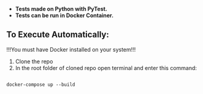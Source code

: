 - **Tests made on Python with PyTest.**
- **Tests can be run in Docker Container.**

## To Execute Automatically:

!!!You must have Docker installed on your system!!!

1. Clone the repo
2. In the root folder of cloned repo open terminal and enter this command:

```

docker-compose up --build 

```

